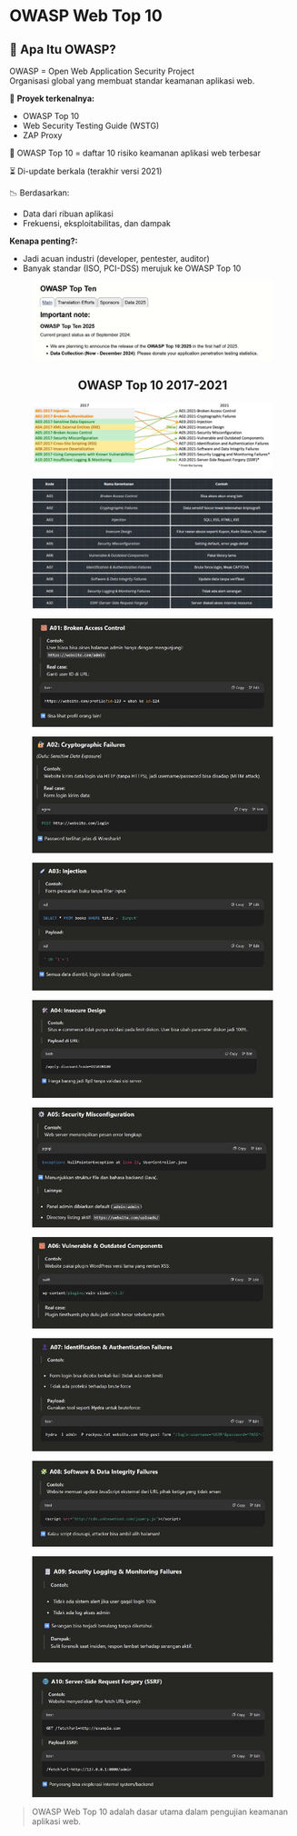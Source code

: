 # OWASP Web Top 10

## 🧠 Apa Itu OWASP?

OWASP = Open Web Application Security Project\
Organisasi global yang membuat standar keamanan aplikasi web.



🧭 **Proyek terkenalnya:**

* OWASP Top 10
* Web Security Testing Guide (WSTG)
* ZAP Proxy



🧾 OWASP Top 10 = daftar 10 risiko keamanan aplikasi web terbesar

⏳ Di-update berkala (terakhir versi 2021)

📉 Berdasarkan:

* Data dari ribuan aplikasi
* Frekuensi, eksploitabilitas, dan dampak

**Kenapa penting?:**

* Jadi acuan industri (developer, pentester, auditor)
* Banyak standar (ISO, PCI-DSS) merujuk ke OWASP Top 10

<figure><img src=".gitbook/assets/image (6).png" alt=""><figcaption></figcaption></figure>

<h2 align="center">OWASP Top 10 2017-2021</h2>

<figure><img src=".gitbook/assets/image (7).png" alt=""><figcaption></figcaption></figure>

<figure><img src=".gitbook/assets/Screenshot 2025-07-01 111754.png" alt=""><figcaption></figcaption></figure>

<figure><img src=".gitbook/assets/Screenshot 2025-07-01 111915.png" alt=""><figcaption></figcaption></figure>

<figure><img src=".gitbook/assets/Screenshot 2025-07-01 112000.png" alt=""><figcaption></figcaption></figure>

<figure><img src=".gitbook/assets/Screenshot 2025-07-01 112046.png" alt=""><figcaption></figcaption></figure>

<figure><img src=".gitbook/assets/Screenshot 2025-07-01 112126.png" alt=""><figcaption></figcaption></figure>

<figure><img src=".gitbook/assets/Screenshot 2025-07-01 112207.png" alt=""><figcaption></figcaption></figure>

<figure><img src=".gitbook/assets/Screenshot 2025-07-01 112238.png" alt=""><figcaption></figcaption></figure>

<figure><img src=".gitbook/assets/Screenshot 2025-07-01 112325.png" alt=""><figcaption></figcaption></figure>

<figure><img src=".gitbook/assets/Screenshot 2025-07-01 112424.png" alt=""><figcaption></figcaption></figure>

<figure><img src=".gitbook/assets/Screenshot 2025-07-01 112501.png" alt=""><figcaption></figcaption></figure>

<figure><img src=".gitbook/assets/Screenshot 2025-07-01 112552.png" alt=""><figcaption></figcaption></figure>

> OWASP Web Top 10 adalah dasar utama dalam pengujian keamanan aplikasi web.

